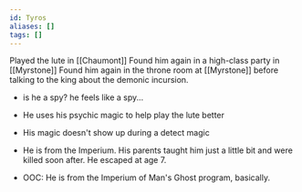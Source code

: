 ```yaml
---
id: Tyros
aliases: []
tags: []
---
```


Played the lute in [[Chaumont]]
Found him again in a high-class party in [[Myrstone]]
Found him again in the throne room at [[Myrstone]] before talking to the king about the demonic incursion.

- is he a spy? he feels like a spy...

- He uses his psychic magic to help play the lute better
- His magic doesn't show up during a detect magic
- He is from the Imperium. His parents taught him just a little bit and were killed soon after. He escaped at age 7.

- OOC: He is from the Imperium of Man's Ghost program, basically.
